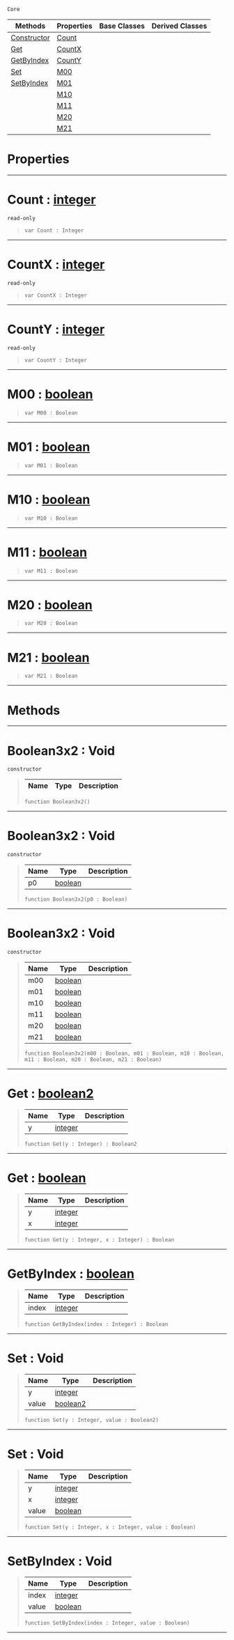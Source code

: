  `Core`

|Methods|Properties|Base Classes|Derived Classes|
|---|---|---|---|
|[ Constructor](boolean3x2.md#boolean3x2-void)|[ Count](boolean3x2.md#count-zilch-engine-docume)| | |
|[ Get](boolean3x2.md#get-zilch-engine-document)|[ CountX](boolean3x2.md#countx-zilch-engine-docum)| | |
|[ GetByIndex](boolean3x2.md#getbyindex-zilch-engine-d)|[ CountY](boolean3x2.md#county-zilch-engine-docum)| | |
|[ Set](boolean3x2.md#set-void)|[ M00](boolean3x2.md#m00-zilch-engine-document)| | |
|[ SetByIndex](boolean3x2.md#setbyindex-void)|[ M01](boolean3x2.md#m01-zilch-engine-document)| | |
| |[ M10](boolean3x2.md#m10-zilch-engine-document)| | |
| |[ M11](boolean3x2.md#m11-zilch-engine-document)| | |
| |[ M20](boolean3x2.md#m20-zilch-engine-document)| | |
| |[ M21](boolean3x2.md#m21-zilch-engine-document)| | |


 #  Properties


---  
 #  Count : [integer](integer.md)

 `read-only`

> 
> ```TS:Nada
> var Count : Integer


---  
 #  CountX : [integer](integer.md)

 `read-only`

> 
> ```TS:Nada
> var CountX : Integer


---  
 #  CountY : [integer](integer.md)

 `read-only`

> 
> ```TS:Nada
> var CountY : Integer


---  
 #  M00 : [boolean](boolean.md)

> 
> ```TS:Nada
> var M00 : Boolean


---  
 #  M01 : [boolean](boolean.md)

> 
> ```TS:Nada
> var M01 : Boolean


---  
 #  M10 : [boolean](boolean.md)

> 
> ```TS:Nada
> var M10 : Boolean


---  
 #  M11 : [boolean](boolean.md)

> 
> ```TS:Nada
> var M11 : Boolean


---  
 #  M20 : [boolean](boolean.md)

> 
> ```TS:Nada
> var M20 : Boolean


---  
 #  M21 : [boolean](boolean.md)

> 
> ```TS:Nada
> var M21 : Boolean


---  
 #  Methods


---  
 #  Boolean3x2 : Void

 `constructor`

> 
> |Name|Type|Description|
> |---|---|---|
> ```TS:Nada
> function Boolean3x2()
> ``` 


---  
 #  Boolean3x2 : Void

 `constructor`

> 
> |Name|Type|Description|
> |---|---|---|
> |p0|[boolean](boolean.md)| |
> ```TS:Nada
> function Boolean3x2(p0 : Boolean)
> ``` 


---  
 #  Boolean3x2 : Void

 `constructor`

> 
> |Name|Type|Description|
> |---|---|---|
> |m00|[boolean](boolean.md)| |
> |m01|[boolean](boolean.md)| |
> |m10|[boolean](boolean.md)| |
> |m11|[boolean](boolean.md)| |
> |m20|[boolean](boolean.md)| |
> |m21|[boolean](boolean.md)| |
> ```TS:Nada
> function Boolean3x2(m00 : Boolean, m01 : Boolean, m10 : Boolean, m11 : Boolean, m20 : Boolean, m21 : Boolean)
> ``` 


---  
 #  Get : [boolean2](boolean2.md)

> 
> |Name|Type|Description|
> |---|---|---|
> |y|[integer](integer.md)| |
> ```TS:Nada
> function Get(y : Integer) : Boolean2
> ``` 


---  
 #  Get : [boolean](boolean.md)

> 
> |Name|Type|Description|
> |---|---|---|
> |y|[integer](integer.md)| |
> |x|[integer](integer.md)| |
> ```TS:Nada
> function Get(y : Integer, x : Integer) : Boolean
> ``` 


---  
 #  GetByIndex : [boolean](boolean.md)

> 
> |Name|Type|Description|
> |---|---|---|
> |index|[integer](integer.md)| |
> ```TS:Nada
> function GetByIndex(index : Integer) : Boolean
> ``` 


---  
 #  Set : Void

> 
> |Name|Type|Description|
> |---|---|---|
> |y|[integer](integer.md)| |
> |value|[boolean2](boolean2.md)| |
> ```TS:Nada
> function Set(y : Integer, value : Boolean2)
> ``` 


---  
 #  Set : Void

> 
> |Name|Type|Description|
> |---|---|---|
> |y|[integer](integer.md)| |
> |x|[integer](integer.md)| |
> |value|[boolean](boolean.md)| |
> ```TS:Nada
> function Set(y : Integer, x : Integer, value : Boolean)
> ``` 


---  
 #  SetByIndex : Void

> 
> |Name|Type|Description|
> |---|---|---|
> |index|[integer](integer.md)| |
> |value|[boolean](boolean.md)| |
> ```TS:Nada
> function SetByIndex(index : Integer, value : Boolean)
> ``` 


---  
 

 